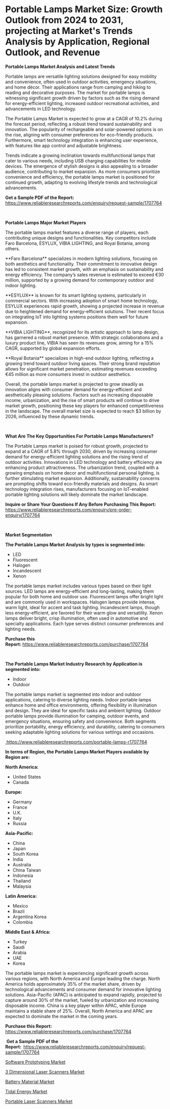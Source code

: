 <p><h1>Portable Lamps Market Size: Growth Outlook from 2024 to 2031, projecting at Market's Trends Analysis by Application, Regional Outlook, and Revenue</h1></p><p><strong>Portable Lamps Market Analysis and Latest Trends</strong></p>
<p><p>Portable lamps are versatile lighting solutions designed for easy mobility and convenience, often used in outdoor activities, emergency situations, and home décor. Their applications range from camping and hiking to reading and decorative purposes. The market for portable lamps is witnessing significant growth driven by factors such as the rising demand for energy-efficient lighting, increased outdoor recreational activities, and advancements in LED technology.</p><p>The Portable Lamps Market is expected to grow at a CAGR of 10.2% during the forecast period, reflecting a robust trend toward sustainability and innovation. The popularity of rechargeable and solar-powered options is on the rise, aligning with consumer preferences for eco-friendly products. Furthermore, smart technology integration is enhancing user experience, with features like app control and adjustable brightness. </p><p>Trends indicate a growing inclination towards multifunctional lamps that cater to various needs, including USB charging capabilities for mobile devices. The emergence of stylish designs is also appealing to a broader audience, contributing to market expansion. As more consumers prioritize convenience and efficiency, the portable lamps market is positioned for continued growth, adapting to evolving lifestyle trends and technological advancements.</p></p>
<p><strong>Get a Sample PDF of the Report:&nbsp;</strong> <a href="https://www.reliableresearchreports.com/enquiry/request-sample/1707764?utm_campaign=31&utm_medium=2&utm_source=Github&utm_content=ia&utm_term=07102024&utm_id=portable-lamps">https://www.reliableresearchreports.com/enquiry/request-sample/1707764</a></p>
<p>&nbsp;</p>
<p><strong>Portable Lamps Major Market Players</strong></p>
<p><p>The portable lamps market features a diverse range of players, each contributing unique designs and functionalities. Key competitors include Faro Barcelona, ESYLUX, VIBIA LIGHTING, and Royal Botania, among others. </p><p>**Faro Barcelona** specializes in modern lighting solutions, focusing on both aesthetics and functionality. Their commitment to innovative design has led to consistent market growth, with an emphasis on sustainability and energy efficiency. The company’s sales revenue is estimated to exceed €30 million, supported by a growing demand for contemporary outdoor and indoor lighting.</p><p>**ESYLUX** is known for its smart lighting systems, particularly in commercial sectors. With increasing adoption of smart home technology, ESYLUX experiences rapid growth, showing a projected increase in revenue due to heightened demand for energy-efficient solutions. Their recent focus on integrating IoT into lighting systems positions them well for future expansion.</p><p>**VIBIA LIGHTING**, recognized for its artistic approach to lamp design, has garnered a robust market presence. With strategic collaborations and a luxury product line, VIBIA has seen its revenues grow, aiming for a 15% CAGR, supported by global expansion efforts.</p><p>**Royal Botania** specializes in high-end outdoor lighting, reflecting a growing trend toward outdoor living spaces. Their strong brand reputation allows for significant market penetration, estimating revenues exceeding €45 million as more consumers invest in outdoor aesthetics.</p><p>Overall, the portable lamps market is projected to grow steadily as innovation aligns with consumer demand for energy-efficient and aesthetically pleasing solutions. Factors such as increasing disposable income, urbanization, and the rise of smart products will continue to drive market growth, positioning these key players for enhanced competitiveness in the landscape. The overall market size is expected to reach $3 billion by 2026, influenced by these dynamic trends.</p></p>
<p>&nbsp;</p>
<p><strong>What Are The Key Opportunities For Portable Lamps Manufacturers?</strong></p>
<p><p>The Portable Lamps market is poised for robust growth, projected to expand at a CAGR of 5.8% through 2030, driven by increasing consumer demand for energy-efficient lighting solutions and the rising trend of outdoor activities. Innovations in LED technology and battery efficiency are enhancing product attractiveness. The urbanization trend, coupled with a growing emphasis on home decor and multifunctional personal lighting, is further stimulating market expansion. Additionally, sustainability concerns are prompting shifts toward eco-friendly materials and designs. As smart technology integration rises, manufacturers focusing on IoT-enabled portable lighting solutions will likely dominate the market landscape.</p></p>
<p><strong>Inquire or Share Your Questions If Any Before Purchasing This Report:</strong> <a href="https://www.reliableresearchreports.com/enquiry/pre-order-enquiry/1707764?utm_campaign=31&utm_medium=2&utm_source=Github&utm_content=ia&utm_term=07102024&utm_id=portable-lamps">https://www.reliableresearchreports.com/enquiry/pre-order-enquiry/1707764</a></p>
<p>&nbsp;</p>
<p><strong>Market Segmentation</strong></p>
<p><strong>The Portable Lamps Market Analysis by types is segmented into:</strong></p>
<p><ul><li>LED</li><li>Fluorescent</li><li>Halogen</li><li>Incandescent</li><li>Xenon</li></ul></p>
<p><p>The portable lamps market includes various types based on their light sources. LED lamps are energy-efficient and long-lasting, making them popular for both home and outdoor use. Fluorescent lamps offer bright light and are commonly used in workspaces. Halogen lamps provide intense, warm light, ideal for accent and task lighting. Incandescent lamps, though less energy-efficient, are favored for their warm glow and versatility. Xenon lamps deliver bright, crisp illumination, often used in automotive and specialty applications. Each type serves distinct consumer preferences and lighting needs.</p></p>
<p><strong>Purchase this Report:&nbsp;</strong><a href="https://www.reliableresearchreports.com/purchase/1707764?utm_campaign=31&utm_medium=2&utm_source=Github&utm_content=ia&utm_term=07102024&utm_id=portable-lamps">https://www.reliableresearchreports.com/purchase/1707764</a></p>
<p>&nbsp;</p>
<p><strong>The Portable Lamps Market Industry Research by Application is segmented into:</strong></p>
<p><ul><li>Indoor</li><li>Outdoor</li></ul></p>
<p><p>The portable lamps market is segmented into indoor and outdoor applications, catering to diverse lighting needs. Indoor portable lamps enhance home and office environments, offering flexibility in illumination and design. They are ideal for specific tasks and ambient lighting. Outdoor portable lamps provide illumination for camping, outdoor events, and emergency situations, ensuring safety and convenience. Both segments prioritize portability, energy efficiency, and durability, catering to consumers seeking adaptable lighting solutions for various settings and occasions.</p></p>
<p><a href="https://www.reliableresearchreports.com/portable-lamps-r1707764?utm_campaign=31&utm_medium=2&utm_source=Github&utm_content=ia&utm_term=07102024&utm_id=portable-lamps">&nbsp;https://www.reliableresearchreports.com/portable-lamps-r1707764</a></p>
<p><strong>In terms of Region, the Portable Lamps Market Players available by Region are:</strong></p>
<p>
    <p> <strong> North America: </strong>
        <ul>
            <li>United States</li>
            <li>Canada</li>
        </ul>
        </p> 
    <p> <strong> Europe: </strong>
        <ul>
            <li>Germany</li>
            <li>France</li>
            <li>U.K.</li>
            <li>Italy</li>
            <li>Russia</li>
        </ul>
        </p> 
    <p> <strong> Asia-Pacific: </strong>
        <ul>
            <li>China</li>
            <li>Japan</li>
            <li>South Korea</li>
            <li>India</li>
            <li>Australia</li>
            <li>China Taiwan</li>
            <li>Indonesia</li>
            <li>Thailand</li>
            <li>Malaysia</li>
        </ul>
        </p> 
    <p> <strong> Latin America: </strong>
        <ul>
            <li>Mexico</li>
            <li>Brazil</li>
            <li>Argentina Korea</li>
            <li>Colombia</li>
        </ul>
        </p> 
    <p> <strong> Middle East & Africa: </strong>
        <ul>
            <li>Turkey</li>
            <li>Saudi</li>
            <li>Arabia</li>
            <li>UAE</li>
            <li>Korea</li>
        </ul>
    </p>
    </p>
<p><p>The portable lamps market is experiencing significant growth across various regions, with North America and Europe leading the charge. North America holds approximately 35% of the market share, driven by technological advancements and consumer demand for innovative lighting solutions. Asia-Pacific (APAC) is anticipated to expand rapidly, projected to capture around 30% of the market, fueled by urbanization and increasing disposable income. China is a key player within APAC, while Europe maintains a stable share of 25%. Overall, North America and APAC are expected to dominate the market in the coming years.</p></p>
<p><strong>Purchase this Report: </strong><a href="https://www.reliableresearchreports.com/purchase/1707764?utm_campaign=31&utm_medium=2&utm_source=Github&utm_content=ia&utm_term=07102024&utm_id=portable-lamps">https://www.reliableresearchreports.com/purchase/1707764</a></p>
<p>&nbsp;<strong>Get a Sample PDF of the Report:&nbsp;&nbsp;</strong><a href="https://www.reliableresearchreports.com/enquiry/request-sample/1707764?utm_campaign=31&utm_medium=2&utm_source=Github&utm_content=ia&utm_term=07102024&utm_id=portable-lamps">https://www.reliableresearchreports.com/enquiry/request-sample/1707764</a></p>
<p><strong></strong></p>
<p><p><a href="https://www.linkedin.com/pulse/deep-dive-software-prototyping-market-itstrends-segmentation-fsqze?utm_campaign=31&utm_medium=2&utm_source=Github&utm_content=ia&utm_term=07102024&utm_id=portable-lamps">Software Prototyping Market</a></p><p><a href="https://github.com/CarolLPettway/Market-Research-Report-List-1/blob/main/3-dimensional-laser-scanners-market.md?utm_campaign=31&utm_medium=2&utm_source=Github&utm_content=ia&utm_term=07102024&utm_id=portable-lamps">3 Dimensional Laser Scanners Market</a></p><p><a href="https://issuu.com/reportprime-2/docs/battery-material-market-size-2030.p_fbc48eeb15e3e7?utm_campaign=31&utm_medium=2&utm_source=Github&utm_content=ia&utm_term=07102024&utm_id=portable-lamps">Battery Material Market</a></p><p><a href="https://issuu.com/reportprime-2/docs/tidal-energy-market-size-2030.pptx_a0f2cbc338ee3b?utm_campaign=31&utm_medium=2&utm_source=Github&utm_content=ia&utm_term=07102024&utm_id=portable-lamps">Tidal Energy Market</a></p><p><a href="https://github.com/AlesiaDushku574/Market-Research-Report-List-1/blob/main/portable-laser-scanners-market.md?utm_campaign=31&utm_medium=2&utm_source=Github&utm_content=ia&utm_term=07102024&utm_id=portable-lamps">Portable Laser Scanners Market</a></p></p>